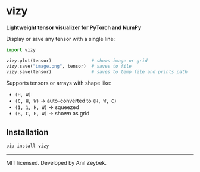 # vizy

**Lightweight tensor visualizer for PyTorch and NumPy**

Display or save any tensor with a single line:

```python
import vizy

vizy.plot(tensor)               # shows image or grid
vizy.save("image.png", tensor)  # saves to file
vizy.save(tensor)               # saves to temp file and prints path
```

Supports tensors or arrays with shape like:
- `(H, W)`
- `(C, H, W)` → auto-converted to `(H, W, C)`
- `(1, 1, H, W)` → squeezed
- `(B, C, H, W)` → shown as grid

## Installation

```bash
pip install vizy
```

---
MIT licensed. Developed by Anıl Zeybek.
